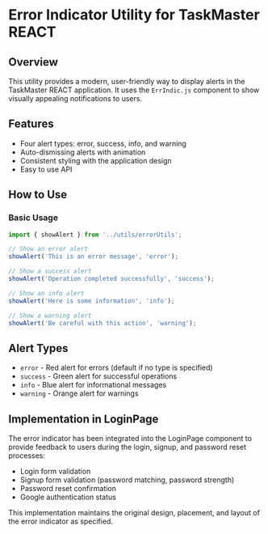 # Error Indicator Utility for TaskMaster REACT

## Overview

This utility provides a modern, user-friendly way to display alerts in the TaskMaster REACT application. It uses the `ErrIndic.js` component to show visually appealing notifications to users.

## Features

- Four alert types: error, success, info, and warning
- Auto-dismissing alerts with animation
- Consistent styling with the application design
- Easy to use API

## How to Use

### Basic Usage

```javascript
import { showAlert } from '../utils/errorUtils';

// Show an error alert
showAlert('This is an error message', 'error');

// Show a success alert
showAlert('Operation completed successfully', 'success');

// Show an info alert
showAlert('Here is some information', 'info');

// Show a warning alert
showAlert('Be careful with this action', 'warning');
```

## Alert Types

- `error` - Red alert for errors (default if no type is specified)
- `success` - Green alert for successful operations
- `info` - Blue alert for informational messages
- `warning` - Orange alert for warnings

## Implementation in LoginPage

The error indicator has been integrated into the LoginPage component to provide feedback to users during the login, signup, and password reset processes:

- Login form validation
- Signup form validation (password matching, password strength)
- Password reset confirmation
- Google authentication status

This implementation maintains the original design, placement, and layout of the error indicator as specified.